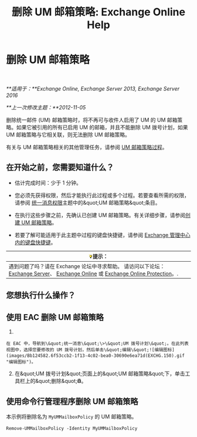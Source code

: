 ﻿---
title: '删除 UM 邮箱策略: Exchange Online Help'
TOCTitle: 删除 UM 邮箱策略
ms:assetid: c8758464-3c52-4dd3-b2a6-142a99bb0628
ms:mtpsurl: https://technet.microsoft.com/zh-cn/library/Bb124536(v=EXCHG.150)
ms:contentKeyID: 50556658
ms.date: 05/23/2018
mtps_version: v=EXCHG.150
ms.translationtype: MT
---

# 删除 UM 邮箱策略

 

_**适用于：**Exchange Online, Exchange Server 2013, Exchange Server 2016_

_**上一次修改主题：**2012-11-05_

删除统一邮件 (UM) 邮箱策略时，将不再可与收件人启用了 UM 的 UM 邮箱策略。如果它被引用的所有已启用 UM 的邮箱，并且不能删除 UM 拨号计划，如果 UM 邮箱策略与它相关联，则无法删除 UM 邮箱策略。

有关与 UM 邮箱策略相关的其他管理任务，请参阅 [UM 邮箱策略过程](um-mailbox-policy-procedures-exchange-2013-help.md)。

## 在开始之前，您需要知道什么？

  - 估计完成时间：少于 1 分钟。

  - 您必须先获得权限，然后才能执行此过程或多个过程。若要查看所需的权限，请参阅 [统一消息权限](unified-messaging-permissions-exchange-2013-help.md)主题中的\&quot;UM 邮箱策略\&quot;条目。

  - 在执行这些步骤之前，先确认已创建 UM 邮箱策略。有关详细步骤，请参阅[创建 UM 邮箱策略](create-a-um-mailbox-policy-exchange-2013-help.md)。

  - 若要了解可能适用于此主题中过程的键盘快捷键，请参阅 [Exchange 管理中心内的键盘快捷键](keyboard-shortcuts-in-the-exchange-admin-center-exchange-online-protection-help.md)。

<table>
<thead>
<tr class="header">
<th><img src="images/Bb124558.tip(EXCHG.150).gif" title="提示" alt="提示" />提示：</th>
</tr>
</thead>
<tbody>
<tr class="odd">
<td>遇到问题了吗？请在 Exchange 论坛中寻求帮助。 请访问以下论坛：<a href="https://go.microsoft.com/fwlink/p/?linkid=60612">Exchange Server</a>、 <a href="https://go.microsoft.com/fwlink/p/?linkid=267542">Exchange Online</a> 或 <a href="https://go.microsoft.com/fwlink/p/?linkid=285351">Exchange Online Protection</a>。.</td>
</tr>
</tbody>
</table>


## 您想执行什么操作？

## 使用 EAC 删除 UM 邮箱策略

1.  
    
    在 EAC 中，导航到\&quot;统一消息\&quot;\>\&quot;UM 拨号计划\&quot;。在此列表视图中，选择您要修改的 UM 拨号计划，然后单击\&quot;编辑\&quot;![编辑图标](images/Bb124582.6f53ccb2-1f13-4c02-bea0-30690e6ea71d(EXCHG.150).gif "编辑图标")。

2.  在\&quot;UM 拨号计划\&quot;页面上的\&quot;UM 邮箱策略\&quot;下，单击工具栏上的\&quot;删除\&quot;![删除图标](images/JJ657511.14f639f6-61e8-4418-bbfb-0db14de9d2f5(EXCHG.150).gif "删除图标")。

## 使用命令行管理程序删除 UM 邮箱策略

本示例将删除名为 `MyUMMailboxPolicy` 的 UM 邮箱策略。

    Remove-UMMailboxPolicy -Identity MyUMMailboxPolicy

